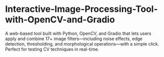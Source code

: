 # Interactive-Image-Processing-Tool-with-OpenCV-and-Gradio
A web-based tool built with Python, OpenCV, and Gradio that lets users apply and combine 17+ image filters—including noise effects, edge detection, thresholding, and morphological operations—with a simple click. Perfect for testing CV techniques in real-time.
